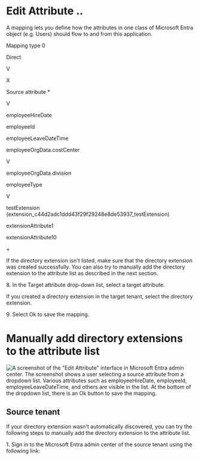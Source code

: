<!-- PageHeader="Home > Cross-tenant synchronization | Configurations > Fabrikam to Contoso | Provisioning >" -->

# Edit Attribute ..

A mapping lets you define how the attributes in one class of Microsoft Entra object (e.g. Users) should flow to and from this application.

Mapping type 0

Direct

V

X

Source attribute \*

V

employeeHireDate

employeeld

employeeLeaveDateTime

employeeOrgData.costCenter

V

employeeOrgData.division

employeeType

V

testExtension (extension\_c44d2adc1ddd43f29f29248e8de53937\_testExtension)

extensionAttribute1

extensionAttribute10

\+

If the directory extension isn't listed, make sure that the directory extension was created successfully. You can also try to manually add the directory extension to the attribute list as described in the next section.

8\. In the Target attribute drop-down list, select a target attribute.

If you created a directory extension in the target tenant, select the directory extension.

9\. Select Ok to save the mapping.

# Manually add directory extensions to the attribute list

![A screenshot of the "Edit Attribute" interface in Microsoft Entra admin center. The screenshot shows a user selecting a source attribute from a dropdown list. Various attributes such as employeeHireDate, employeeld, employeeLeaveDateTime, and others are visible in the list. At the bottom of the dropdown list, there is an Ok button to save the mapping.](figures/0)

## Source tenant

If your directory extension wasn't automatically discovered, you can try the following steps to manually add the directory extension to the attribute list.

1\. Sign in to the Microsoft Entra admin center of the source tenant using the following link: